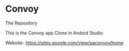 # Convoy
The Repository

This is the Convoy app
Clone in Andoid Studio

Website- https://sites.google.com/view/uaconvoy/home
